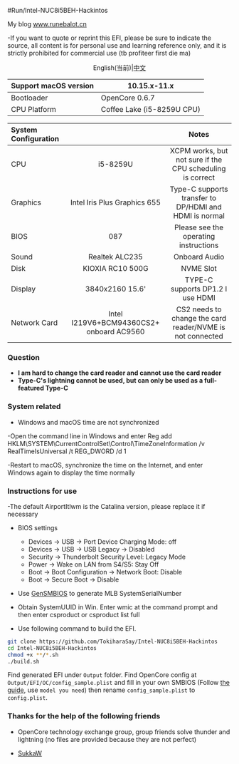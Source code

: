 #Run/Intel-NUC8i5BEH-Hackintos

My blog www.runebalot.cn

-If you want to quote or reprint this EFI, please be sure to indicate the source, all content is for personal use and learning reference only, and it is strictly prohibited for commercial use (tb profiteer first die ma)

<p><center>English(当前)|<a href="https://github.com/TokiharaSay/Intel-NUC8i5BEH-Hackintos/edit/main/README_CN.md">中文</a></center></p>

|Support macOS version| 10.15.x-11.x|
|:-|-|
|Bootloader| OpenCore 0.6.7|
|CPU Platform| Coffee Lake (i5-8259U CPU)|

|System Configuration| |Notes|
|:-|:-:|:-:|
|CPU | i5-8259U | XCPM works, but not sure if the CPU scheduling is correct |
|Graphics| Intel Iris Plus Graphics 655 | Type-C supports transfer to DP/HDMI and HDMI is normal|
|BIOS | 087 |Please see the operating instructions|
|Sound| Realtek ALC235 |Onboard Audio|
|Disk| KIOXIA RC10 500G| NVME Slot|
|Display|3840x2160 15.6'| TYPE-C supports DP1.2 I use HDMI |
|Network Card| Intel I219V6+BCM94360CS2+ onboard AC9560 |CS2 needs to change the card reader/NVME is not connected |
### Question
* __I am hard to change the card reader and cannot use the card reader__
* __Type-C's lightning cannot be used, but can only be used as a full-featured Type-C__

### System related
- Windows and macOS time are not synchronized

-Open the command line in Windows and enter Reg add HKLM\SYSTEM\CurrentControlSet\Control\TimeZoneInformation /v RealTimeIsUniversal /t REG_DWORD /d 1

-Restart to macOS, synchronize the time on the Internet, and enter Windows again to display the time normally

### Instructions for use
-The default AirportItlwm is the Catalina version, please replace it if necessary

- BIOS settings
  - Devices -> USB -> Port Device Charging Mode: off
  - Devices -> USB -> USB Legacy -> Disabled
  - Security -> Thunderbolt Security Level: Legacy Mode
  - Power -> Wake on LAN from S4/S5: Stay Off
  - Boot -> Boot Configuration -> Network Boot: Disable
  - Boot -> Secure Boot -> Disable

- Use [GenSMBIOS](https://github.com/corpnewt/GenSMBIOS) to generate MLB SystemSerialNumber

- Obtain SystemUUID in Win. Enter wmic at the command prompt and then enter csproduct or csproduct list full

- Use following command to build the EFI.

```bash
git clone https://github.com/TokiharaSay/Intel-NUC8i5BEH-Hackintos
cd Intel-NUC8i5BEH-Hackintos
chmod +x **/*.sh
./build.sh
```

Find generated EFI under `Output` folder. Find OpenCore config at `Output/EFI/OC/config_sample.plist` and fill in your own SMBIOS (Follow [the guide](https://dortania.github.io/OpenCore-Post-Install/universal/iservices.html), use  `model you need`) then rename `config_sample.plist` to `config.plist`.


### Thanks for the help of the following friends

- OpenCore technology exchange group, group friends solve thunder and lightning (no files are provided because they are not perfect)

- [SukkaW](https://github.com/SukkaW)

